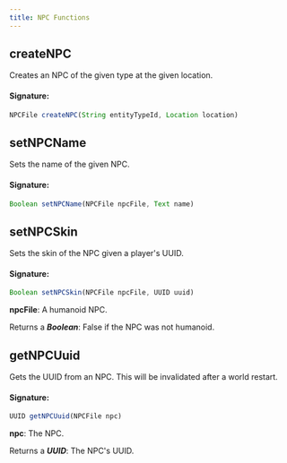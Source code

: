 ```yaml
---
title: NPC Functions
---
```

## createNPC

Creates an NPC of the given type at the given location.

#### Signature:
```js
NPCFile createNPC(String entityTypeId, Location location)
```

## setNPCName

Sets the name of the given NPC.

#### Signature:
```js
Boolean setNPCName(NPCFile npcFile, Text name)
```

## setNPCSkin

Sets the skin of the NPC given a player's UUID.

#### Signature:
```js
Boolean setNPCSkin(NPCFile npcFile, UUID uuid)
```

**npcFile**: A humanoid NPC.

Returns a _**Boolean**_: False if the NPC was not humanoid.

## getNPCUuid

Gets the UUID from an NPC. This will be invalidated after a world restart.

#### Signature:
```js
UUID getNPCUuid(NPCFile npc)
```

**npc**: The NPC.

Returns a _**UUID**_: The NPC's UUID.

